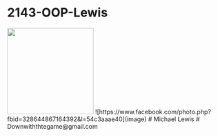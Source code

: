 # 2143-OOP-Lewis
 <img src="https://www.facebook.com/photo.php?fbid=328644867164392&l=54c3aaae40" width="200" height="200">
![https://www.facebook.com/photo.php?fbid=328644867164392&l=54c3aaae40](image)
# Michael Lewis
# Downwiththtegame@gmail.com

